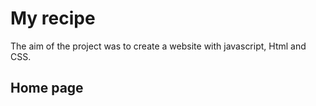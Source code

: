 <h1> My recipe</h1>
The aim of the project was to create a website with javascript, Html and CSS.
<h2>Home page</h2>
